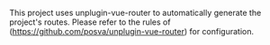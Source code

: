This project uses unplugin-vue-router to automatically generate the project's routes.
Please refer to the rules of (https://github.com/posva/unplugin-vue-router) for configuration. 